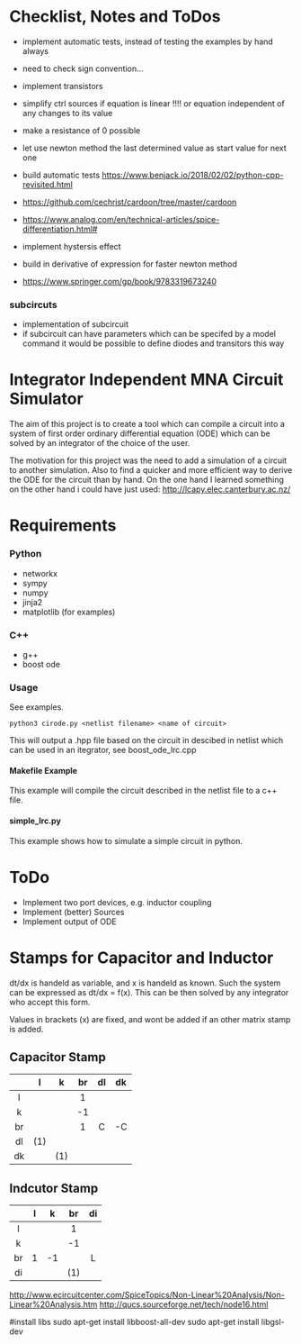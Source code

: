 # Checklist, Notes and ToDos

- implement automatic tests, instead of testing the examples by hand always

- need to check sign convention...

- implement transistors
- simplify ctrl sources if equation is linear !!!! or equation independent of any changes to its value
- make a resistance of 0 possible
- let use newton method the last determined value as start value for next one
- build automatic tests https://www.benjack.io/2018/02/02/python-cpp-revisited.html 
- https://github.com/cechrist/cardoon/tree/master/cardoon
- https://www.analog.com/en/technical-articles/spice-differentiation.html#

- implement hystersis effect
- build in derivative  of expression for faster newton method

- https://www.springer.com/gp/book/9783319673240

### subcircuts
- implementation of subcircuit
- if subcircuit can have parameters which can be specifed by a model command
it would be possible to define diodes and transitors this way


# Integrator Independent MNA Circuit Simulator
The aim of this project is to create a tool which can compile a circuit into a system of first
order ordinary differential equation (ODE) which can be solved by an integrator of the choice of the user.

The motivation for this project was the need to add a simulation of a circuit to another simulation. Also to find a quicker and more efficient way to derive the ODE for the circuit than by hand.
On the one hand I learned something on the other hand i could have just used: http://lcapy.elec.canterbury.ac.nz/

# Requirements 
### Python
- networkx
- sympy
- numpy
- jinja2
- matplotlib (for examples)

### C++
- g++
- boost ode

### Usage
See examples.
```
python3 cirode.py <netlist filename> <name of circuit>
```
This will output a <name of circuit>.hpp file based on the circuit in descibed in netlist which can be used in an itegrator, see boost_ode_lrc.cpp

#### Makefile Example
This example will compile the circuit described in the netlist file to a c++ file.


#### simple_lrc.py
This example shows how to simulate a simple circuit in python.

# ToDo
- Implement two port devices, e.g. inductor coupling
- Implement (better) Sources
- Implement output of ODE



# Stamps for Capacitor and Inductor
dt/dx is handeld as variable, and x is handeld as known. Such the system can be expressed
as dt/dx = f(x). This can be then solved by any integrator who accept this form.

Values in brackets (x) are fixed, and wont be added if an other matrix stamp is added.

## Capacitor Stamp

|    | l | k | br | dl | dk |
|:--:|:-:|:-:|:--:|:--:|:--:|
| l  |   |   | 1  |    |    |
| k  |   |   | -1 |    |    |
| br |   |   | 1  | C  | -C |
| dl |(1)|   |    |    |    |
| dk |   |(1)|    |    |    |


## Indcutor Stamp

|    | l | k  | br  | di |
|:--:|:-:|:--:|:---:|:--:|
| l  |   |    | 1   |    |
| k  |   |    | -1  |    |
| br | 1 | -1 |     | L  |
| di |   |    | (1) |    |


http://www.ecircuitcenter.com/SpiceTopics/Non-Linear%20Analysis/Non-Linear%20Analysis.htm
http://qucs.sourceforge.net/tech/node16.html


#install libs
sudo apt-get install libboost-all-dev
sudo apt-get install libgsl-dev